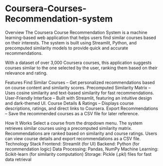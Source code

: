 # Coursera-Courses-Recommendation-system
Overview
The Coursera Course Recommendation System is a machine learning-based web application that helps users find similar courses based on their interests. The system is built using Streamlit, Python, and precomputed similarity models to provide quick and accurate recommendations.

With a dataset of over 3,000 Coursera courses, this application suggests courses similar to the one selected by the user, ranking them based on their relevance and rating.

Features
Find Similar Courses – Get personalized recommendations based on course content and similarity scores.
Precomputed Similarity Matrix – Uses cosine similarity and text-based similarity for fast recommendations.
User-Friendly Interface – Built with Streamlit, featuring an intuitive design and dark-themed UI.
Course Details & Ratings – Displays course descriptions, ratings, and direct links to Coursera.
Export Recommendations – Save the recommended courses as a CSV file for later reference.

How It Works
Select a course from the dropdown menu.
The system retrieves similar courses using a precomputed similarity matrix.
Recommendations are ranked based on similarity and course ratings.
Users can view course details and export recommendations as a CSV file.
Technology Stack
Frontend: Streamlit (for UI)
Backend: Python (for recommendation logic)
Data Processing: Pandas, NumPy
Machine Learning: Scikit-learn (for similarity computation)
Storage: Pickle (.pkl) files for fast data retrieval
